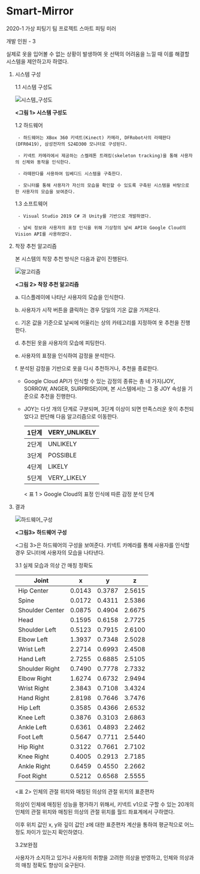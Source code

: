 # Smart-Mirror
2020-1 가상 피팅기 팀 프로젝트
스마트 피팅 미러

개발 인원 - 3

실제로 옷을 입어볼 수 없는 상황이 발생하여 옷 선택의 어려움을 느낄 때 이를 해결할 시스템을 제안하고자 하였다.

1. 시스템 구성

    1.1 시스템 구성도
    
    ![시스템_구성도](https://user-images.githubusercontent.com/67581448/234192537-1c1f9697-acf6-409e-a7b3-deaef99e9f72.png)
    
     **<그림 1> 시스템 구성도**
    
    1.2 하드웨어
    
        - 하드웨어는 XBox 360 키넥트(Kinect) 카메라, DFRobot사의 라떼판다(DFR0419), 삼성전자의 S24D300 모니터로 구성된다.

        - 키넥트 카메라에서 제공하는 스켈레톤 트래킹(skeleton tracking)을 통해 사용자의 신체와 동작을 인식한다. 

        - 라떼판다를 사용하여 임베디드 시스템을 구축한다.

        - 모니터를 통해 사용자가 자신의 모습을 확인할 수 있도록 구축된 시스템을 바탕으로 한 사용자의 모습을 보여준다.
        
    1.3 소프트웨어
    
        - Visual Studio 2019 C# 과 Unity를 기반으로 개발하였다.

        - 날씨 정보와 사용자의 표정 인식을 위해 기상청의 날씨 API와 Google Cloud의 Vision API를 사용하였다.
    
2. 착장 추천 알고리즘
    
    본 시스템의 착장 추천 방식은 다음과 같이 진행된다.
    
    ![알고리즘](https://user-images.githubusercontent.com/67581448/234192650-ee6fadb9-2206-4305-909c-279dbff6dc9d.png)
    
    **<그림 2> 착장 추천 알고리즘**
    
    a. 디스플레이에 나타난 사용자의 모습을 인식한다.
    
    b. 사용자가 시작 버튼을 클릭하는 경우 당일의 기온 값을 가져온다.
    
    c. 기온 값을 기준으로 날씨에 어울리는 상의 카테고리를 지정하여 옷 추천을 진행한다.
    
    d. 추천된 옷을 사용자의 모습에 피팅한다.
    
    e. 사용자의 표정을 인식하여 감정을 분석한다.
    
    f. 분석된 감정을 기반으로 옷을 다시 추천하거나, 추천을 종료한다.
    
     - Google Cloud API가 인식할 수 있는 감정의 종류는 총 네 가지(JOY, SORROW, ANGER, SURPRISE)이며, 본 시스템에서는 그 중 JOY 속성을 기준으로 추천을 진행한다.

     - JOY는 다섯 개의 단계로 구분되며, 3단계 이상이 되면 만족스러운 옷이 추천되었다고 판단해 다음 알고리즘으로 이동한다. <br/>
        
        
        | 1단계 | VERY_UNLIKELY |
        | --- | --- |
        | 2단계 | UNLIKELY |
        | 3단계 | POSSIBLE |
        | 4단계 | LIKELY |
        | 5단계 | VERY_LIKELY |
        
        < 표 1 > Google Cloud의 표정 인식에 따른 감정 분석 단계
        

3. 결과

    ![하드웨어_구성](https://user-images.githubusercontent.com/67581448/234192660-a176b574-b7a7-4aef-8560-e13bff280c28.png)

    **<그림3> 하드웨어 구성**

    <그림 3>은 하드웨어의 구성을 보여준다. 키넥트 카메라를 통해 사용자를 인식할 경우 모니터에 사용자의 모습을 나타낸다.
    
    3.1 실제 모습과 의상 간 매칭 정확도

    | Joint | x | y | z |
    | --- | --- | --- | --- |
    | Hip Center | 0.0143 | 0.3787 | 2.5615 |
    | Spine | 0.0172 | 0.4311 | 2.5386 |
    | Shoulder Center | 0.0875 | 0.4904 | 2.6675 |
    | Head | 0.1595 | 0.6158 | 2.7725 |
    | Shoulder Left | 0.5123 | 0.7915 | 2.6100 |
    | Elbow Left | 1.3937 | 0.7348 | 2.5028 |
    | Wrist Left | 2.2714 | 0.6993 | 2.4508 |
    | Hand Left | 2.7255 | 0.6885 | 2.5105 |
    | Shoulder Right | 0.7490 | 0.7778 | 2.7332 |
    | Elbow Right | 1.6274 | 0.6732 | 2.9494 |
    | Wrist Right | 2.3843 | 0.7108 | 3.4324 |
    | Hand Right | 2.8198 | 0.7646 | 3.7476 |
    | Hip Left | 0.3585 | 0.4366 | 2.6532 |
    | Knee Left | 0.3876 | 0.3103 | 2.6863 |
    | Ankle Left | 0.6361 | 0.4893 | 2.2462 |
    | Foot Left | 0.5647 | 0.7711 | 2.5440 |
    | Hip Right | 0.3122 | 0.7661 | 2.7102 |
    | Knee Right | 0.4005 | 0.2913 | 2.7185 |
    | Ankle Right | 0.6459 | 0.4550 | 2.2662 |
    | Foot Right | 0.5212 | 0.6568 | 2.5555 |

    <표 2> 인체의 관절 위치와 매칭된 의상의 관절 위치의 표준편차
        
     의상이 인체에 매칭된 성능을 평가하기 위해서, 키넥트 v1으로 구할 수 있는 20개의 인체의 관절 위치와 매칭된 의상의 관절 위치를 월드 좌표계에서 구하였다.
     
     이후 위치 값인 x, y와 깊이 값인 z에 대한 표준편차 계산을 통하여 평균적으로 어느정도 차이가 있는지 확인하였다.
     
     
     3.2보완점
     
     사용자가 소지하고 있거나 사용자의 취향을 고려한 의상을 반영하고, 인체와 의상과의 매칭 정확도 향상이 요구된다.
